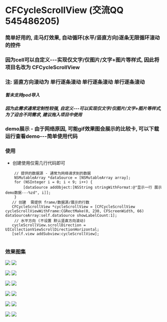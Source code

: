 # CFCycleScrollView (交流QQ 545486205)
### 简单好用的, 走马灯效果, 自动循环(水平/竖直方向)逐条无限循环滚动的控件  

### 因为cell可以自定义---实现仅文字/仅图片/文字+图片等样式, 因此将项目名改为 CFCycleScrollView 

### 注: 竖直方向滚动为 单行逐条滚动 单行逐条滚动 单行逐条滚动

##### 暂未支持pod导入 
##### 因为此需求通常定制性较强, 自定义---可以实现仅文字/仅图片/文字+图片等样式, 为了迎合不同需求, 建议拖入项目中使用

### demo展示 - 由于网络原因, 可能gif效果图会展示的比较卡, 可以下载运行查看demo---简单使用代码

### 使用
- 创建使用仅需几行代码即可

```
    // 提供的数据源 - 通常为网络请求到的数据
    NSMutableArray *dataSource = [NSMutableArray array];
    for (NSInteger i = 0; i < 9; i++) {
        [dataSource addObject:[NSString stringWithFormat:@"显示一行 展示demo数据---%zd", i]];
    }
   // 创建  需提供 frame/数据源/展示的行数
   CFCycleScrollView *cycleScrollView = [CFCycleScrollView cycleScrollViewWithFrame:CGRectMake(0, 230, CFScreenWidth, 66) dataSourceArray:self.dataSource showLabelCount:1];
    // 水平方向 (不设置 默认竖直方向滚动)
   cycleScrollView.scrollDirection = UICollectionViewScrollDirectionHorizontal;
   [self.view addSubview:cycleScrollView];
        
```

### 效果图集

![](/文字-竖直-一行循环轮播.gif) 
![](/图片-竖直-一行循环轮播.gif) 

![](/文字-竖直-二行循环轮播.gif) 
![](/图片-竖直-二行循环轮播.gif)

![](/文字-竖直-三行循环轮播.gif) 
![](/图片-竖直-三行循环轮播.gif) 

![](/文字-水平-一行循环轮播.gif) 
![](/图片-水平-一行循环轮播.gif) 

![](/文字-水平-二行循环轮播.gif) 
![](/图片-水平-二行循环轮播.gif)

![](/文字-水平-三行循环轮播.gif) 
![](/图片-水平-三行循环轮播.gif)
